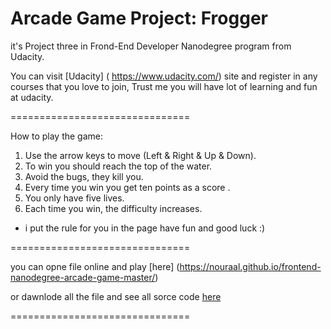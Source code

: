 Arcade Game Project: Frogger
===============================

it's Project three in Frond-End Developer Nanodegree program from Udacity.

You can visit [Udacity] ( https://www.udacity.com/) site and register in any courses that you love to join, Trust me you will have lot of learning and fun at udacity.

===============================

How to play the game:

1. Use the arrow keys to move (Left & Right & Up & Down).
2. To win you should  reach the top of the water.
3. Avoid the bugs, they kill you.
4. Every time you win you get ten points as a score .
5. You only have five lives.
6. Each time you win, the difficulty increases.

* i put the rule for you in the page have fun and good luck :)

===============================

you can opne file online and play [here] (https://nouraal.github.io/frontend-nanodegree-arcade-game-master/)

or dawnlode all the file and see all sorce code  [here](https://github.com/nouraal/frontend-nanodegree-arcade-game-master)

===============================

